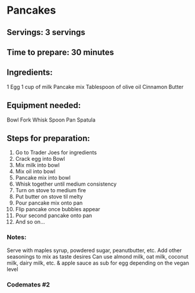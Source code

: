 # Pancakes

## Servings: 3 servings

## Time to prepare: 30 minutes

## Ingredients:
1 Egg
1 cup of milk
Pancake mix
Tablespoon of olive oil
Cinnamon
Butter

## Equipment needed:
Bowl
Fork
Whisk
Spoon
Pan
Spatula

## Steps for preparation:
1. Go to Trader Joes for ingredients
2. Crack egg into Bowl
3. Mix milk into bowl
4. Mix oil into bowl
5. Pancake mix into bowl
6. Whisk together until medium consistency
7. Turn on stove to medium fire
8. Put butter on stove til melty
9. Pour pancake mix onto pan 
10. Flip pancake once bubbles appear
11. Pour second pancake onto pan
12. And so on...


### Notes:
Serve with maples syrup, powdered sugar, peanutbutter, etc.
Add other seasonings to mix as taste desires
Can use almond milk, oat milk, coconut milk, dairy milk, etc. & apple sauce as sub for egg depending on the vegan level


### Codemates #2
